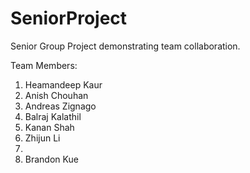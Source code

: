 # SeniorProject
Senior Group Project demonstrating team collaboration. 

Team Members:

1. Heamandeep Kaur
2. Anish Chouhan
3. Andreas Zignago
4. Balraj Kalathil
5. Kanan Shah
6. Zhijun Li
7. 
8. Brandon Kue
